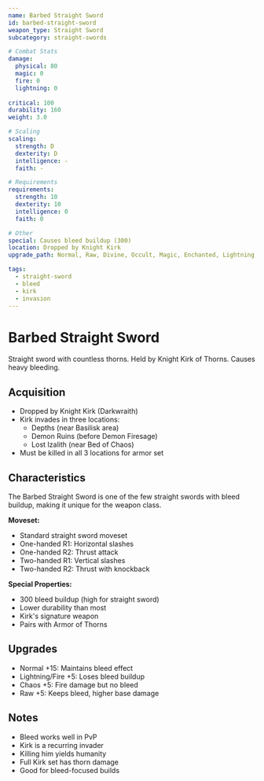 ```yaml
---
name: Barbed Straight Sword
id: barbed-straight-sword
weapon_type: Straight Sword
subcategory: straight-swords

# Combat Stats
damage:
  physical: 80
  magic: 0
  fire: 0
  lightning: 0
  
critical: 100
durability: 160
weight: 3.0

# Scaling
scaling:
  strength: D
  dexterity: D
  intelligence: -
  faith: -

# Requirements
requirements:
  strength: 10
  dexterity: 10
  intelligence: 0
  faith: 0

# Other
special: Causes bleed buildup (300)
location: Dropped by Knight Kirk
upgrade_path: Normal, Raw, Divine, Occult, Magic, Enchanted, Lightning, Crystal, Fire, Chaos

tags:
  - straight-sword
  - bleed
  - kirk
  - invasion
---
```


# Barbed Straight Sword

Straight sword with countless thorns. Held by Knight Kirk of Thorns. Causes heavy bleeding.

## Acquisition
- Dropped by Knight Kirk (Darkwraith)
- Kirk invades in three locations:
  - Depths (near Basilisk area)
  - Demon Ruins (before Demon Firesage)
  - Lost Izalith (near Bed of Chaos)
- Must be killed in all 3 locations for armor set

## Characteristics
The Barbed Straight Sword is one of the few straight swords with bleed buildup, making it unique for the weapon class.

**Moveset:**
- Standard straight sword moveset
- One-handed R1: Horizontal slashes
- One-handed R2: Thrust attack
- Two-handed R1: Vertical slashes
- Two-handed R2: Thrust with knockback

**Special Properties:**
- 300 bleed buildup (high for straight sword)
- Lower durability than most
- Kirk's signature weapon
- Pairs with Armor of Thorns

## Upgrades
- Normal +15: Maintains bleed effect
- Lightning/Fire +5: Loses bleed buildup
- Chaos +5: Fire damage but no bleed
- Raw +5: Keeps bleed, higher base damage

## Notes
- Bleed works well in PvP
- Kirk is a recurring invader
- Killing him yields humanity
- Full Kirk set has thorn damage
- Good for bleed-focused builds